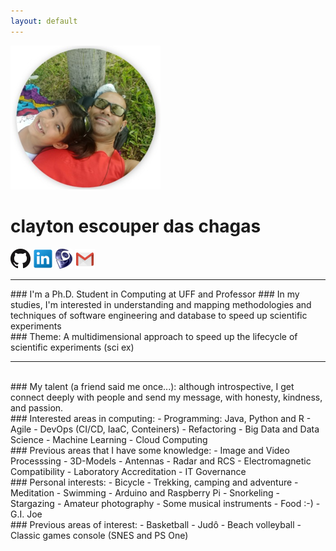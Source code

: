 ```yaml
---
layout: default
---
```

![me_mary_round_240px.png](me_mary_round_240px.png)

# clayton escouper das chagas
[![ghub_logo_32px.png](ghub_logo_32px.png "github.com/claytonchagas")](https://github.com/claytonchagas)
[![lin_logo_32px.png](lin_logo_32px.png "linkedin.com/in/claytonescouperdaschagas")](https://www.linkedin.com/in/claytonescouperdaschagas)
![logo_lattes_32px27px.png](logo_lattes_32px27px.png)
[![gmail_logo_32px.png](gmail_logo_32px.png "claytonchagas1@gmail.com")](mailto:claytonchagas1@gmail.com)
<hr>
### I'm a Ph.D. Student in Computing at UFF and Professor
### In my studies, I'm interested in understanding and mapping methodologies and techniques of software engineering and database to speed up scientific experiments
<br>
### Theme: A multidimensional approach to speed up the lifecycle of scientific experiments (sci ex)
<hr>
<br>
### My talent (a friend said me once...): although introspective, I get connect deeply with people and send my message, with honesty, kindness, and passion.
<br>
### Interested areas in computing:
- Programming: Java, Python and R
- Agile
- DevOps (CI/CD, IaaC, Conteiners)
- Refactoring
- Big Data and Data Science
- Machine Learning
- Cloud Computing

<br>
### Previous areas that I have some knowledge:
- Image and Video Processsing
- 3D-Models
- Antennas
- Radar and RCS
- Electromagnetic Compatibility
- Laboratory Accreditation
- IT Governance

<br>
### Personal interests:
- Bicycle
- Trekking, camping and adventure
- Meditation
- Swimming
- Arduino and Raspberry Pi
- Snorkeling
- Stargazing
- Amateur photography
- Some musical instruments
- Food :-)
- G.I. Joe

<br>
### Previous areas of interest:
- Basketball
- Judô
- Beach volleyball
- Classic games console (SNES and PS One)
